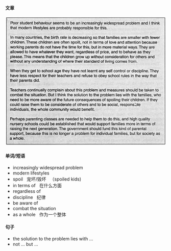 #### 文章

![2](../pictures/recite2.png)

#### 单词/短语

- increasingly widespread problem
- modern lifestyles
- spoil &nbsp; 宠坏/毁坏 &nbsp;&nbsp;（spoiled kids)
- in terms of &nbsp; 在什么方面
- regardless of &nbsp;
- discipline &nbsp; 纪律
- be aware of
- combat the situation
- as a whole &nbsp; 作为一个整体

#### 句子

- the solution to the problem lies with ...
- not ... but ...
